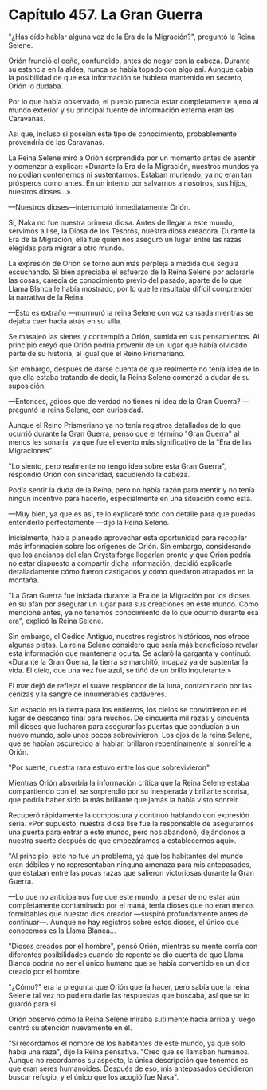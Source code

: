 
# Capítulo 457. La Gran Guerra


"¿Has oído hablar alguna vez de la Era de la Migración?", preguntó la Reina Selene.

Orión frunció el ceño, confundido, antes de negar con la cabeza. Durante su estancia en la aldea, nunca se había topado con algo así. Aunque cabía la posibilidad de que esa información se hubiera mantenido en secreto, Orión lo dudaba.

Por lo que había observado, el pueblo parecía estar completamente ajeno al mundo exterior y su principal fuente de información externa eran las Caravanas.

Así que, incluso si poseían este tipo de conocimiento, probablemente provendría de las Caravanas.

La Reina Selene miró a Orión sorprendida por un momento antes de asentir y comenzar a explicar: «Durante la Era de la Migración, nuestros mundos ya no podían contenernos ni sustentarnos. Estaban muriendo, ya no eran tan prósperos como antes. En un intento por salvarnos a nosotros, sus hijos, nuestros dioses...».

—Nuestros dioses—interrumpió inmediatamente Orión.

Sí, Naka no fue nuestra primera diosa. Antes de llegar a este mundo, servimos a Ilse, la Diosa de los Tesoros, nuestra diosa creadora. Durante la Era de la Migración, ella fue quien nos aseguró un lugar entre las razas elegidas para migrar a otro mundo.

La expresión de Orión se tornó aún más perpleja a medida que seguía escuchando. Si bien apreciaba el esfuerzo de la Reina Selene por aclararle las cosas, carecía de conocimiento previo del pasado, aparte de lo que Llama Blanca le había mostrado, por lo que le resultaba difícil comprender la narrativa de la Reina.

—Esto es extraño —murmuró la reina Selene con voz cansada mientras se dejaba caer hacia atrás en su silla.

Se masajeó las sienes y contempló a Orión, sumida en sus pensamientos. Al principio creyó que Orión podría provenir de un lugar que había olvidado parte de su historia, al igual que el Reino Prismeriano.

Sin embargo, después de darse cuenta de que realmente no tenía idea de lo que ella estaba tratando de decir, la Reina Selene comenzó a dudar de su suposición.

—Entonces, ¿dices que de verdad no tienes ni idea de la Gran Guerra? —preguntó la reina Selene, con curiosidad.

Aunque el Reino Prismeriano ya no tenía registros detallados de lo que ocurrió durante la Gran Guerra, pensó que el término "Gran Guerra" al menos les sonaría, ya que fue el evento más significativo de la "Era de las Migraciones".

"Lo siento, pero realmente no tengo idea sobre esta Gran Guerra", respondió Orión con sinceridad, sacudiendo la cabeza.

Podía sentir la duda de la Reina, pero no había razón para mentir y no tenía ningún incentivo para hacerlo, especialmente en una situación como esta.

—Muy bien, ya que es así, te lo explicaré todo con detalle para que puedas entenderlo perfectamente —dijo la Reina Selene.

Inicialmente, había planeado aprovechar esta oportunidad para recopilar más información sobre los orígenes de Orión. Sin embargo, considerando que los ancianos del clan Crystalforge llegarían pronto y que Orión podría no estar dispuesto a compartir dicha información, decidió explicarle detalladamente cómo fueron castigados y cómo quedaron atrapados en la montaña.

"La Gran Guerra fue iniciada durante la Era de la Migración por los dioses en su afán por asegurar un lugar para sus creaciones en este mundo. Como mencioné antes, ya no tenemos conocimiento de lo que ocurrió durante esa era", explicó la Reina Selene.

Sin embargo, el Códice Antiguo, nuestros registros históricos, nos ofrece algunas pistas. La reina Selene consideró que sería más beneficioso revelar esta información que mantenerla oculta. Se aclaró la garganta y continuó: «Durante la Gran Guerra, la tierra se marchitó, incapaz ya de sustentar la vida. El cielo, que una vez fue azul, se tiñó de un brillo inquietante.»

El mar dejó de reflejar el suave resplandor de la luna, contaminado por las cenizas y la sangre de innumerables cadáveres.

Sin espacio en la tierra para los entierros, los cielos se convirtieron en el lugar de descanso final para muchos. De cincuenta mil razas y cincuenta mil dioses que lucharon para asegurar las puertas que conducían a un nuevo mundo, solo unos pocos sobrevivieron. Los ojos de la reina Selene, que se habían oscurecido al hablar, brillaron repentinamente al sonreírle a Orión.

"Por suerte, nuestra raza estuvo entre los que sobrevivieron".

Mientras Orión absorbía la información crítica que la Reina Selene estaba compartiendo con él, se sorprendió por su inesperada y brillante sonrisa, que podría haber sido la más brillante que jamás la había visto sonreír.

Recuperó rápidamente la compostura y continuó hablando con expresión seria. «Por supuesto, nuestra diosa Ilse fue la responsable de asegurarnos una puerta para entrar a este mundo, pero nos abandonó, dejándonos a nuestra suerte después de que empezáramos a establecernos aquí».

"Al principio, esto no fue un problema, ya que los habitantes del mundo eran débiles y no representaban ninguna amenaza para mis antepasados, que estaban entre las pocas razas que salieron victoriosas durante la Gran Guerra.

—Lo que no anticipamos fue que este mundo, a pesar de no estar aún completamente contaminado por el maná, tenía dioses que no eran menos formidables que nuestro dios creador —suspiró profundamente antes de continuar—. Aunque no hay registros sobre estos dioses, el único que conocemos es la Llama Blanca...

"Dioses creados por el hombre", pensó Orión, mientras su mente corría con diferentes posibilidades cuando de repente se dio cuenta de que Llama Blanca podría no ser el único humano que se había convertido en un dios creado por el hombre.

"¿Cómo?" era la pregunta que Orión quería hacer, pero sabía que la reina Selene tal vez no pudiera darle las respuestas que buscaba, así que se lo guardó para sí.

Orión observó cómo la Reina Selene miraba sutilmente hacia arriba y luego centró su atención nuevamente en él.

"Sí recordamos el nombre de los habitantes de este mundo, ya que solo había una raza", dijo la Reina pensativa. "Creo que se llamaban humanos. Aunque no recordamos su aspecto, la única descripción que tenemos es que eran seres humanoides. Después de eso, mis antepasados decidieron buscar refugio, y el único que los acogió fue Naka".